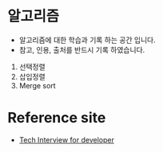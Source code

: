# 알고리즘
 * 알고리즘에 대한 학습과 기록 하는 공간 입니다.
 * 참고, 인용, 출처를 반드시 기록 하였습니다.

1. 선택정렬
2. 삽입정렬
3. Merge sort

# Reference site 
 * [Tech Interview for developer](https://gyoogle.dev/blog/algorithm/Insertion%20Sort.html)
